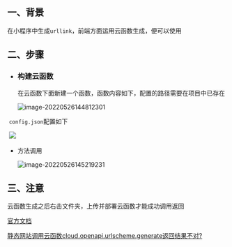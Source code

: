## 一、背景

在小程序中生成`urllink`，前端方面运用云函数生成，便可以使用

## 二、步骤

- ### 构建云函数

  在云函数下面新建一个函数，函数内容如下，配置的路径需要在项目中已存在

  ![image-20220526144812301](https://gxm-blog-oss.oss-cn-shenzhen.aliyuncs.com/image-20220526144812301.png)

​	`config.json`配置如下

​	  ![	](https://gxm-blog-oss.oss-cn-shenzhen.aliyuncs.com/image-20220526144949447.png)

- 方法调用

  ![image-20220526145219231](https://gxm-blog-oss.oss-cn-shenzhen.aliyuncs.com/image-20220526145219231.png)

## 三、注意

云函数生成之后右击文件夹，上传并部署云函数才能成功调用返回

[官方文档](https://developers.weixin.qq.com/miniprogram/dev/api-backend/open-api/url-link/urllink.generate.html)

[静态网站调用云函数cloud.openapi.urlscheme.generate返回结果不对?](https://developers.weixin.qq.com/community/minihome/doc/000c24e08a8e48e3d11c961f551c00)

